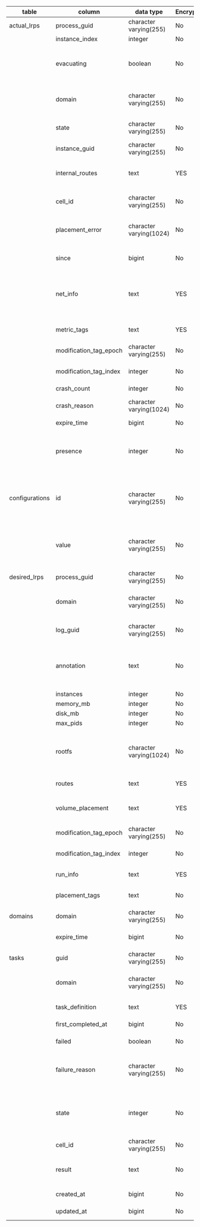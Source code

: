 | table          | column                 | data type               | Encrypted | description                                                                                                                    |
|----------------|------------------------|-------------------------|-----------|--------------------------------------------------------------------------------------------------------------------------------|
| actual_lrps    | process_guid           | character varying(255)  | No        | DesiredLRP unique identifier (foreign key)                                                                                     |
|                | instance_index         | integer                 | No        | ActualLRP index                                                                                                                |
|                | evacuating             | boolean                 | No        | **Deprecated in favor of `presence`.** True if the LRP is on an evacuating cell, false otherwise.                              |
|                | domain                 | character varying(255)  | No        | Domain to which the DesiredLRP belong (either cf-apps or cf-tasks)                                                             |
|                | state                  | character varying(255)  | No        | One of UNCLAIMED, CLAIMED, RUNNING OR CRASHED                                                                                  |
|                | instance_guid          | character varying(255)  | No        | Globally unique id for this row                                                                                                |
|                | internal_routes        | text                    | YES       | Internal route hostnames used for generating cert SANs in support of C2C TLS                                                   |
|                | cell_id                | character varying(255)  | No        | Id of the cell on which the LRP is CLAIMED OR RUNNING                                                                          |
|                | placement_error        | character varying(1024) | No        | Most recent placement error that the Auctioneer encountered                                                                    |
|                | since                  | bigint                  | No        | Time when the ActualLRP state was last updated                                                                                 |
|                | net_info               | text                    | YES       | Information about the host ip, the internal interface ip address of the container as well as (host -> container) port mappings |
|                | metric_tags            | text                    | YES       | Metadata used for tagging logs and metrics                                                                                     |
|                | modification_tag_epoch | character varying(255)  | No        | GUID generated when the record is created                                                                                      |
|                | modification_tag_index | integer                 | No        | Integer incremented everytime there is an update to the record                                                                 |
|                | crash_count            | integer                 | No        | Number of crashes                                                                                                              |
|                | crash_reason           | character varying(1024) | No        | Reason for the most reason crash (e.g. app failed the healthcheck)                                                             |
|                | expire_time            | bigint                  | No        | Unused                                                                                                                         |
|                | presence               | integer                 | No        | Describes the presence of the cell hosting the ActualLRP. 0 for `Ordinary`, 1 for `Evacuating`, and 2 for `Suspect`.           |
| configurations | id                     | character varying(255)  | No        | Configuration table holds configuration values for BBS. Currently id can be one of "version" or "encryption_key_label"         |
|                | value                  | character varying(255)  | No        | For "version" it is the current version of the database. "encryption_key_label" holds the label of the active encryption key   |
| desired_lrps   | process_guid           | character varying(255)  | No        | Unique identifier of the DesiredLRP                                                                                            |
|                | domain                 | character varying(255)  | No        | Domain to which the DesiredLRP belong (either cf-apps or cf-tasks)                                                             |
|                | log_guid               | character varying(255)  | No        | Identifier to use when emitting application logs                                                                               |
|                | annotation             | text                    | No        | Optional field for clients of the Diego BBS Api (currently used by CC. set to the timestamp when CC app was last updated)      |
|                | instances              | integer                 | No        | Number of instances                                                                                                            |
|                | memory_mb              | integer                 | No        | Memory Quota in MB                                                                                                             |
|                | disk_mb                | integer                 | No        | Disk Quota in MB                                                                                                               |
|                | max_pids               | integer                 | No        | Process ids Quota                                                                                                              |
|                | rootfs                 | character varying(1024) | No        | Scheme of RootFS to use for the LRP (for example "docker://some/image" or "preloaded:cflinuxfs3")                              |
|                | routes                 | text                    | YES       | Routes bound to the DesiredLRP                                                                                                 |
|                | volume_placement       | text                    | YES       | Volumes to be mounted for the LRP (passed through to the persistence layer)                                                    |
|                | modification_tag_epoch | character varying(255)  | No        | GUID generated when the record is created                                                                                      |
|                | modification_tag_index | integer                 | No        | Integer incremented everytime there is an update to the record                                                                 |
|                | run_info               | text                    | YES       | Metadata on how to run the application                                                                                         |
|                | placement_tags         | text                    | No        | Specify the isolation segment used to run the application                                                                      |
| domains        | domain                 | character varying(255)  | No        | Domain name                                                                                                                    |
|                | expire_time            | bigint                  | No        | Absolute time after which the Domain is considered stale                                                                       |
| tasks          | guid                   | character varying(255)  | No        | Unique identifier of the Task                                                                                                  |
|                | domain                 | character varying(255)  | No        | Domain to which the DesiredLRP belong (either cf-apps or cf-tasks)                                                             |
|                | task_definition        | text                    | YES       | Metadata on how to run the task                                                                                                |
|                | first_completed_at     | bigint                  | No        | Timestamp when the task was completed                                                                                          |
|                | failed                 | boolean                 | No        | True if the task completed with failures                                                                                       |
|                | failure_reason         | character varying(255)  | No        | Reason for the failure (if failed is true), for example (task exited with non zero status code)                                |
|                | state                  | integer                 | No        | State of the task one of 0: "Invalid", 1: "Pending", 2: "Running", 3: "Completed", 4: "Resolving"                              |
|                | cell_id                | character varying(255)  | No        | Id of the cell on which the Task is Running                                                                                    |
|                | result                 | text                    | No        | The content of the task's result file (result file is specified in the task_definition)                                        |
|                | created_at             | bigint                  | No        | Timestamp when the task was first created                                                                                      |
|                | updated_at             | bigint                  | No        | Timestamp when the task was last updated                                                                                       |
